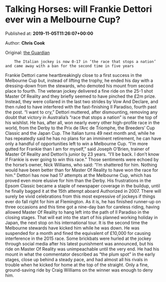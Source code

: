 
# Talking Horses: will Frankie Dettori ever win a Melbourne Cup?

Published at: **2019-11-05T11:26:07+00:00**

Author: **Chris Cook**

Original: [the Guardian](https://www.theguardian.com/sport/blog/2019/nov/05/talking-horses-will-frankie-dettori-ever-win-a-melbourne-cup)


        The Italian jockey is now 0-17 in ‘the race that stops a nation’ and came away with a ban for the second time in five years
      
Frankie Dettori came heartbreakingly close to a first success in the Melbourne Cup but, instead of lifting the trophy, he ended his day with a dressing-down from the stewards, who demoted his mount from second place to fourth.
The veteran jockey delivered a fine ride on the 25-1 shot Master Of Reality and they briefly seemed to have pinched the £2m prize. Instead, they were collared in the last two strides by Vow And Declare, and then ruled to have interfered with the fast-finishing Il Paradiso, fourth past the post.
“I want to cry,” Dettori muttered, after dismounting, removing any doubt that victory in Australia’s “race that stops a nation” is near the top of his wishlist. He has, after all, won nearly every other high-profile race in the world, from the Derby to the Prix de l’Arc de Triomphe, the Breeders’ Cup Classic and the Japan Cup.
The Italian turns 49 next month and, while he has repeatedly said he has no plans for an imminent retirement, he can have only a handful of opportunities left to win a Melbourne Cup. “I’m more gutted for Frankie than I am for myself,” said Joseph O’Brien, trainer of Master Of Reality and Dettori’s junior by 23 years. “I’ll be back. I don’t know if Frankie is ever going to win this race.”
Those sentiments were echoed by the horse’s owner, Nick Williams, who said: “I’m shattered for him. Nothing would have been better than for Master Of Reality to have won the race for him.”
Dettori has now had 17 attempts at the Melbourne Cup, which has proved even more elusive for him than the Derby. His frustrations in the Epsom Classic became a staple of newspaper coverage in the buildup, until he finally bagged it at the 15th attempt aboard Authorized in 2007.
There will surely be vivid celebrations from this most expressive of jockeys if things ever do fall right for him at Flemington. As it is, he has finished runner-up on three occasions and this time got a nine-day ban for careless riding, having allowed Master Of Reality to hang left into the path of Il Paradiso in the closing stages.
That will eat into the start of his planned working holiday in Japan, the next stop on his international tour. It is the second time the Melbourne stewards have kicked him while he was down. He was suspended for a month and fined the equivalent of £10,000 for causing interference in the 2015 race.
Some brickbats were hurled at the jockey through social media after his latest punishment was announced, but his ride on Master Of Reality was unimpeachable until the very end. He had his mount in what the commentator described as “the plum spot” in the early stages, close up behind a steady pace, and had almost all his rivals in trouble when he kicked for home at the top of the straight. Only a fine, ground-saving ride by Craig Williams on the winner was enough to deny him.
